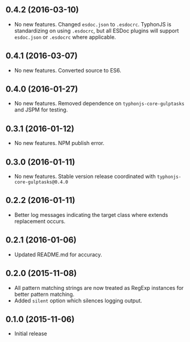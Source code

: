 ## 0.4.2 (2016-03-10)
- No new features. Changed `esdoc.json` to `.esdocrc`. TyphonJS is standardizing on using `.esdocrc`, but all ESDoc 
plugins will support `esdoc.json` or `.esdocrc` where applicable.

## 0.4.1 (2016-03-07)
- No new features. Converted source to ES6.

## 0.4.0 (2016-01-27)
- No new features. Removed dependence on `typhonjs-core-gulptasks` and JSPM for testing.

## 0.3.1 (2016-01-12)
- No new features. NPM publish error. 
 
## 0.3.0 (2016-01-11)
- No new features. Stable version release coordinated with `typhonjs-core-gulptasks@0.4.0`

## 0.2.2 (2016-01-11)
- Better log messages indicating the target class where extends replacement occurs.

## 0.2.1 (2016-01-06)
- Updated README.md for accuracy.

## 0.2.0 (2015-11-08)
- All pattern matching strings are now treated as RegExp instances for better pattern matching.
- Added `silent` option which silences logging output.

## 0.1.0 (2015-11-06)
- Initial release
